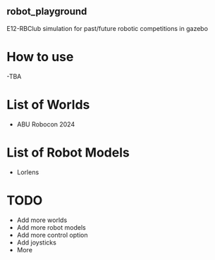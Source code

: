 ## robot_playground
E12-RBClub simulation for past/future robotic competitions in gazebo 

# How to use
-TBA

# List of Worlds
- ABU Robocon 2024

# List of Robot Models
- Lorlens

# TODO
- Add more worlds
- Add more robot models
- Add more control option
- Add joysticks
- More

